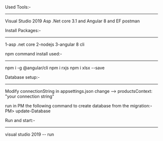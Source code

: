 Used Tools:-
_____________
Visual Studio 2019
Asp .Net core 3.1 and Angular 8 and EF 
postman




Install Packages:-
_________________
1-asp .net core
2-nodejs
3-angular 8 cli




npm command install used:-
___________________________

npm i -g @angular/cli
npm i rxjs
npm i xlsx --save



Database setup:-
_________________
Modify connectionString in appsettings.json
change --> productsContext: "your connection string"

run in PM the following command to create database from the migration:-
PM> update-Database




Run and start:-
_______________
visual studio 2019 -- run



